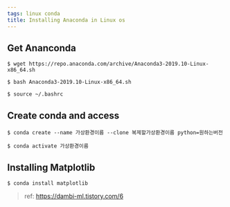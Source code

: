 ```yaml
---
tags: linux conda 
title: Installing Anaconda in Linux os
---
```


## Get Ananconda
```
$ wget https://repo.anaconda.com/archive/Anaconda3-2019.10-Linux-x86_64.sh
```
```
$ bash Anaconda3-2019.10-Linux-x86_64.sh
```
```
$ source ~/.bashrc
```

## Create conda and access
```
$ conda create --name 가상환경이름 --clone 복제할가상환경이름 python=원하는버전
```
```
$ conda activate 가상환경이름
```

## Installing Matplotlib
```
$ conda install matplotlib
```

> ref: <https://dambi-ml.tistory.com/6>
